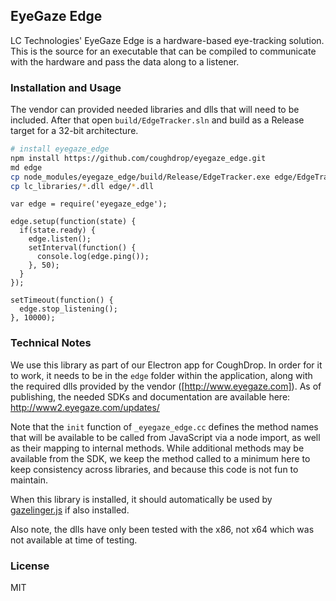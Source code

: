 ## EyeGaze Edge

LC Technologies' EyeGaze Edge is a hardware-based eye-tracking solution. This is
the source for an executable that can be compiled to communicate with the
hardware and pass the data along to a listener.

### Installation and Usage

The vendor can provided needed libraries and dlls that will need to be included.
After that open `build/EdgeTracker.sln` and build as a Release target for a 32-bit 
architecture.

```bash
# install eyegaze_edge
npm install https://github.com/coughdrop/eyegaze_edge.git
md edge
cp node_modules/eyegaze_edge/build/Release/EdgeTracker.exe edge/EdgeTracker.exe
cp lc_libraries/*.dll edge/*.dll
```

```
var edge = require('eyegaze_edge');

edge.setup(function(state) {
  if(state.ready) {
    edge.listen();
    setInterval(function() {
      console.log(edge.ping());
    }, 50);
  }
});

setTimeout(function() {
  edge.stop_listening();
}, 10000);
```


### Technical Notes
We use this library as part of our Electron app for CoughDrop. In order for it to work,
it needs to be in the `edge` folder within the application, along with the required 
dlls provided by the vendor ([http://www.eyegaze.com]). As of publishing, the needed SDKs 
and documentation are available here: http://www2.eyegaze.com/updates/

Note that the `init` function of `_eyegaze_edge.cc` defines the method names that will be available to be
called from JavaScript via a node import, as well as their mapping to internal methods. While 
additional methods may be available from the SDK, we keep the method called to a minimum here
to keep consistency across libraries, and because this code is not fun to maintain.

When this library is installed, it should automatically be used by 
[gazelinger.js](https://github.com/CoughDrop/gazelinger) if also installed.

Also note, the dlls have only been tested with the x86, not x64 which was not available
at time of testing.

### License

MIT
